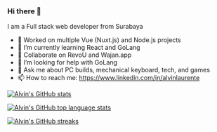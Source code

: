 ### Hi there 👋

I am a Full stack web developer from Surabaya

- 🔭 Worked on multiple Vue (Nuxt.js) and Node.js projects 
- 🌱 I’m currently learning React and GoLang
- 👯 Collaborate on RevoU and Wajan.app
- 🤔 I’m looking for help with GoLang
- 💬 Ask me about PC builds, mechanical keyboard, tech, and games
- 📫 How to reach me: https://www.linkedin.com/in/alvinlaurente


[![Alvin's GitHub stats](https://github-readme-stats.vercel.app/api?username=alvinlaurente&theme=dracula)](https://github.com/anuraghazra/github-readme-stats)

[![Alvin's GitHub top language stats](https://github-readme-stats.vercel.app/api/top-langs/?username=alvinlaurente&theme=dracula&layout=donut)](https://github.com/anuraghazra/github-readme-stats)

[![Alvin's GitHub streaks](https://streak-stats.demolab.com/?user=alvinlaurente&theme=dracula)](https://github.com/DenverCoder1/github-readme-streak-stats)

